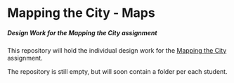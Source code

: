 # Mapping the City - Maps

##### Design Work for the Mapping the City assignment

This repository will hold the individual design work for the [Mapping the City](https://github.com/ArtezGDA/Course-Material/blob/master/MappingTheCity.md) assignment.

The repository is still empty, but will soon contain a folder per each student.
